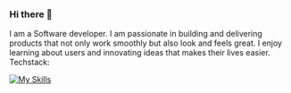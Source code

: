 ### Hi there 👋
I am a Software developer. I am passionate in building and delivering products that not only work smoothly but also look and feels great. I enjoy learning about users and innovating ideas that makes their lives easier. <br>
Techstack:

[![My Skills](https://skillicons.dev/icons?i=aws,gcp,azure,react,nodejs,kotlin,figma,vue,css,electron,express,figma,github,idea,php,mongodb,ai,xd,devto,bootstrap&perline=7)](https://skillicons.dev)

